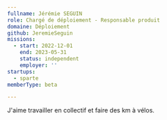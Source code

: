 ```yaml
---
fullname: Jérémie SEGUIN
role: Chargé de déploiement - Responsable produit
domaine: Déploiement
github: JeremieSeguin
missions:
  - start: 2022-12-01
    end: 2023-05-31
    status: independent
    employer: ''
startups:
  - sparte
memberType: beta

---
```



J'aime travailler en collectif et faire des km à vélos. 
